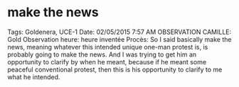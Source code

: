# make the news

Tags: Goldenera, UCE-1
Date: 02/05/2015 7:57 AM
OBSERVATION CAMILLE: Gold
Observation heure: heure inventée
Procès: So I said basically make the news, meaning whatever this intended unique one-man protest is, is probably going
to make the news.
And I was trying to get him an opportunity to clarify
by when he meant, because if he meant some peaceful
conventional protest, then this is his opportunity to
clarify to me what he intended.